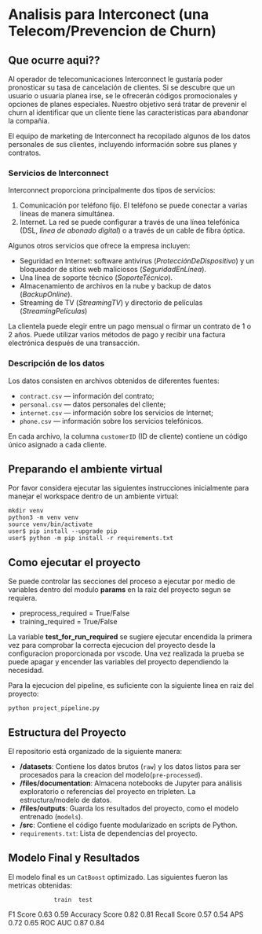# Analisis para Interconect (una Telecom/Prevencion de Churn)

## Que ocurre aqui??

Al operador de telecomunicaciones Interconnect le gustaría poder pronosticar su tasa de cancelación de clientes. 
Si se descubre que un usuario o usuaria planea irse, se le ofrecerán códigos promocionales y opciones de planes especiales. Nuestro objetivo será tratar de prevenir el churn al identificar que un cliente tiene las caracteristicas para abandonar la compañia.

El equipo de marketing de Interconnect ha recopilado algunos de los datos personales de sus clientes, incluyendo información sobre sus planes y contratos.

### Servicios de Interconnect

Interconnect proporciona principalmente dos tipos de servicios:

1. Comunicación por teléfono fijo. El teléfono se puede conectar a varias líneas de manera simultánea.
2. Internet. La red se puede configurar a través de una línea telefónica (DSL, *línea de abonado digital*) o a través de un cable de fibra óptica.

Algunos otros servicios que ofrece la empresa incluyen:

- Seguridad en Internet: software antivirus (*ProtecciónDeDispositivo*) y un bloqueador de sitios web maliciosos (*SeguridadEnLínea*).
- Una línea de soporte técnico (*SoporteTécnico*).
- Almacenamiento de archivos en la nube y backup de datos (*BackupOnline*).
- Streaming de TV (*StreamingTV*) y directorio de películas (*StreamingPelículas*)

La clientela puede elegir entre un pago mensual o firmar un contrato de 1 o 2 años. Puede utilizar varios métodos de pago y recibir una factura electrónica después de una transacción.

### Descripción de los datos

Los datos consisten en archivos obtenidos de diferentes fuentes:

- `contract.csv` — información del contrato;
- `personal.csv` — datos personales del cliente;
- `internet.csv` — información sobre los servicios de Internet;
- `phone.csv` — información sobre los servicios telefónicos.

En cada archivo, la columna `customerID` (ID de cliente) contiene un código único asignado a cada cliente. 


## Preparando el ambiente virtual
Por favor considera ejecutar las siguientes instrucciones inicialmente para manejar el workspace dentro de un ambiente virtual:

```
mkdir venv
python3 -m venv venv
source venv/bin/activate
user$ pip install --upgrade pip
user$ python -m pip install -r requirements.txt
```


## Como ejecutar el proyecto

Se puede controlar las secciones del proceso a ejecutar por medio de variables dentro del modulo **params** en la raiz del proyecto segun se requiera. 

- preprocess_required = True/False
- training_required = True/False

La variable **test_for_run_required** se sugiere ejecutar encendida la primera vez para comprobar la correcta ejecucion del proyecto desde la configuracion proporcionada por vscode. Una vez realizada la prueba se puede apagar y encender las variables del proyecto dependiendo la necesidad.

Para la ejecucion del pipeline, es suficiente con la siguiente linea en raiz del proyecto:

```
python project_pipeline.py 

```

## Estructura del Proyecto

El repositorio está organizado de la siguiente manera:

- **/datasets**: Contiene los datos brutos (`raw`) y los datos listos para ser procesados para la creacion del modelo(`pre-processed`).
- **/files/documentation**: Almacena notebooks de Jupyter para análisis exploratorio o referencias del proyecto en tripleten. La estructura/modelo de datos.
- **/files/outputs**: Guarda los resultados del proyecto, como el modelo entrenado (`models`).
- **/src**: Contiene el código fuente modularizado en scripts de Python.
- `requirements.txt`: Lista de dependencias del proyecto.



## Modelo Final y Resultados

El modelo final es un `CatBoost` optimizado. Las siguientes fueron las metricas obtenidas:


                 train  test
F1 Score         0.63  0.59
Accuracy Score   0.82  0.81
Recall Score     0.57  0.54
APS              0.72  0.65
ROC AUC          0.87  0.84 

